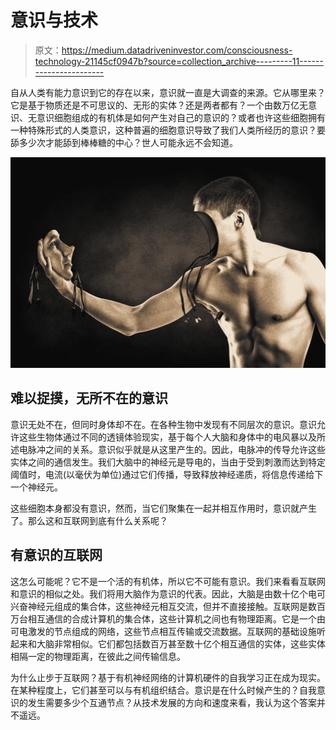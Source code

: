 # 意识与技术

> 原文：<https://medium.datadriveninvestor.com/consciousness-technology-21145cf0947b?source=collection_archive---------11----------------------->

自从人类有能力意识到它的存在以来，意识就一直是大调查的来源。它从哪里来？它是基于物质还是不可思议的、无形的实体？还是两者都有？一个由数万亿无意识、无意识细胞组成的有机体是如何产生对自己的意识的？或者也许这些细胞拥有一种特殊形式的人类意识，这种普遍的细胞意识导致了我们人类所经历的意识？要舔多少次才能舔到棒棒糖的中心？世人可能永远不会知道。

![](img/7f28741f86f118b8bb41a07620a73bd2.png)

## 难以捉摸，无所不在的意识

意识无处不在，但同时身体却不在。在各种生物中发现有不同层次的意识。意识允许这些生物体通过不同的透镜体验现实，基于每个人大脑和身体中的电风暴以及所述电脉冲之间的关系。意识似乎就是从这里产生的。因此，电脉冲的传导允许这些实体之间的通信发生。我们大脑中的神经元是导电的，当由于受到刺激而达到特定阈值时，电流(以毫伏为单位)通过它们传播，导致释放神经递质，将信息传递给下一个神经元。

这些细胞本身都没有意识，然而，当它们聚集在一起并相互作用时，意识就产生了。那么这和互联网到底有什么关系呢？

## 有意识的互联网

这怎么可能呢？它不是一个活的有机体，所以它不可能有意识。我们来看看互联网和意识的相似之处。我们将用大脑作为意识的代表。因此，大脑是由数十亿个电可兴奋神经元组成的集合体，这些神经元相互交流，但并不直接接触。互联网是数百万台相互通信的合成计算机的集合体，这些计算机之间也有物理距离。它是一个由可电激发的节点组成的网络，这些节点相互传输或交流数据。互联网的基础设施听起来和大脑非常相似。它们都包括数百万甚至数十亿个相互通信的实体，这些实体相隔一定的物理距离，在彼此之间传输信息。

为什么止步于互联网？基于有机神经网络的计算机硬件的自我学习正在成为现实。在某种程度上，它们甚至可以与有机组织结合。意识是在什么时候产生的？自我意识的发生需要多少个互通节点？从技术发展的方向和速度来看，我认为这个答案并不遥远。